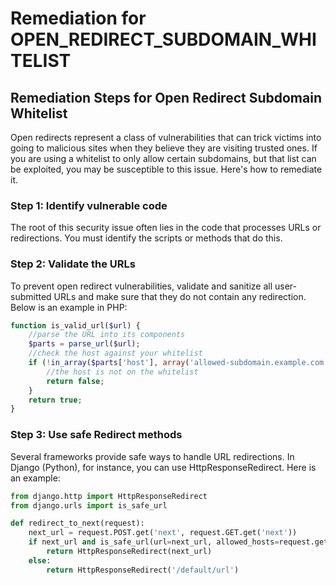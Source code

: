 # Remediation for OPEN_REDIRECT_SUBDOMAIN_WHITELIST

## Remediation Steps for Open Redirect Subdomain Whitelist

Open redirects represent a class of vulnerabilities that can trick victims into going to malicious sites when they believe they are visiting trusted ones. If you are using a whitelist to only allow certain subdomains, but that list can be exploited, you may be susceptible to this issue. Here's how to remediate it.

### Step 1: Identify vulnerable code

The root of this security issue often lies in the code that processes URLs or redirections. You must identify the scripts or methods that do this.

### Step 2: Validate the URLs

To prevent open redirect vulnerabilities, validate and sanitize all user-submitted URLs and make sure that they do not contain any redirection. Below is an example in PHP:

```php
function is_valid_url($url) {
    //parse the URL into its components
    $parts = parse_url($url);
    //check the host against your whitelist
    if (!in_array($parts['host'], array('allowed-subdomain.example.com', 'another-allowed-subdomain.example.com'))) {
        //the host is not on the whitelist
        return false;
    }
    return true;
}
```

### Step 3: Use safe Redirect methods

Several frameworks provide safe ways to handle URL redirections. In Django (Python), for instance, you can use HttpResponseRedirect. Here is an example:

```python
from django.http import HttpResponseRedirect
from django.urls import is_safe_url

def redirect_to_next(request):
    next_url = request.POST.get('next', request.GET.get('next'))
    if next_url and is_safe_url(url=next_url, allowed_hosts=request.get_host()):
        return HttpResponseRedirect(next_url)
    else:
        return HttpResponseRedirect('/default/url')
```